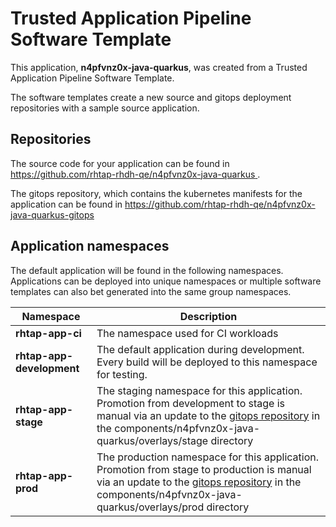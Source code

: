 # Trusted Application Pipeline Software Template

This application, **n4pfvnz0x-java-quarkus**, was created from a Trusted Application Pipeline Software Template.

The software templates create a new source and gitops deployment repositories with a sample source application. 

## Repositories

The source code for your application can be found in [https://github.com/rhtap-rhdh-qe/n4pfvnz0x-java-quarkus ](https://github.com/rhtap-rhdh-qe/n4pfvnz0x-java-quarkus ).
 
The gitops repository, which contains the kubernetes manifests for the application can be found in 
[https://github.com/rhtap-rhdh-qe/n4pfvnz0x-java-quarkus-gitops ](https://github.com/rhtap-rhdh-qe/n4pfvnz0x-java-quarkus-gitops ) 

## Application namespaces 

The default application will be found in the following namespaces. Applications can be deployed into unique namespaces or multiple software templates can also bet generated into the same group namespaces.  

|  Namespace   |  Description   |  
| -------- | -------- |
| **rhtap-app-ci** | The namespace used for CI workloads |
| **rhtap-app-development** | The default application during development. Every build will be deployed to this namespace for testing. |
| **rhtap-app-stage** | The staging namespace for this application. Promotion from development to stage is manual via an update to the [gitops repository](https://github.com/rhtap-rhdh-qe/n4pfvnz0x-java-quarkus-gitops ) in the components/n4pfvnz0x-java-quarkus/overlays/stage directory |
| **rhtap-app-prod** | The production namespace for this application. Promotion from stage to production is manual via an update to the [gitops repository](https://github.com/rhtap-rhdh-qe/n4pfvnz0x-java-quarkus-gitops ) in the components/n4pfvnz0x-java-quarkus/overlays/prod directory |